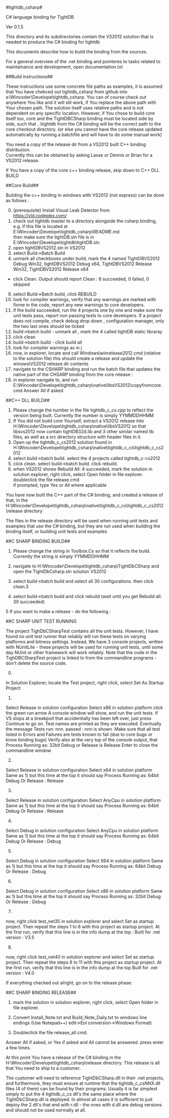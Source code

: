 #tightdb_csharp#

C# language binding for TightDB

Ver 0.1.5

This directory and its subdirectories contain the VS2012 solution that is needed to produce the C# binding for tightdb

This documents describe how to build the binding from the sources.

For a general overview of the .net binding and pointeres to tasks related to maintainance and development, open documentation.txt

##Build instructions##

These instructions use some concrete file paths as examples,
it is assumed that You have chekced out tightdb_csharp from github into e:\Wincoder\Develope\tightdb_csharp.
You can of course check out anywhere You like and it will stil work, if You replace the above path with Your
chosen path. The solution itself uses relative paths and is not dependent on any specific location.
However, if You chose to build core itself too, core and the TightDBCSharp binding must be located side by side,
such that ..\tightdb from the C# binding will be the correct path to the core checkout directory.
(or else you cannot have the core release updated automatically by running a batchfile and will have to do some
manual work)

You need a copy of the release dir from a VS2012 built C++ binding distribution.  
Currently this can be obtained by asking Lasse or Dennis or Brian for a VS2012 release.

If You have a copy of the core c++ binding release, skip down to C++ DLL BUILD

##Core Build##

Building the c++ binding in windows with VS2012 (not express) can be done as follows :  

0. (prerequisite) Install Visual Leak Detector from https://vld.codeplex.com/
1. check out tightdb master to a directory alongside the csharp binding, e.g. if this file is located at  
  E:\Wincoder\Develope\tightdb_csharp\README.md  
  then make sure the tightDB.sln file is in  
  E:\Wincoder\Develope\tightdb\tightDB.sln    
2. open tightDBVS2012.sln in VS2012
7. select Build->Batch Build
8. unmark all checkboxes under build, mark the 4 named
TightDBVS2012 Debug Win32,
tightDBVS2012 Debug x64, 
TightDBVS2012 Release Win32, 
TightDBVS2012 Release x64 
- click Clean.  Output should report Clean : 8 succeeded, 0 failed, 0 skipped
9. select Build->Batch build, click REBUILD 
10. look for compiler warnings, verify that any warnings are marked with fixme in the code, report any new warnings to core developers.
11. if the build succeeded, run the 4 projects one by one and make sure the unit tests pass, report non passing tests to core developers. If a project does not compile, check debug drop down , configuration manager, only the two last ones should be ticked
12. build->batch build - unmark all , mark the 4 called tightDB static libraray
13. click clean
14. build->batch build - click build all
15. look for compiler warnings as in j
16. now, in explorer, locate and call Windows\winrelease2012.cmd (relative to the solution file) this should create a release and update the winows\VS2012 release dir contents
17. navigate to the CSHARP binding and run the batch file that updates the native part of the CHSARP binding from the core release :
18. in explorer navigate to, and run E:\Wincoder\Develope\tightdb_csharp\native\libsVS2012\copyfromcore.cmd Answer All if asked

##C++ DLL BUILD##  

1. Please change the number in the file tightdb_c_cs.cpp to reflect the version being built.
Currently the number is simply YYMMDDHHMM
2. If You did not build core Yourself, extract a VS2012 release into H:\Wincoder\Develope\tightdb_csharp\native\libsVS2012
 so that libsvs2012 now contain tightDB32d.lib and 3 other similar named lib files, as well as a src directory structure with header files in it.
3. Open up the tightdb_c_cs2012 solution found in H:\Wincoder\Develope\tightdb_csharp\native\tightdb_c_cs\tightdb_c_cs2012 
4. select build->batch build. select the 4 projects called tightdb_c-cs2012
5. click clean.  select build->batch build. click rebuild.
6. when VS2012 shows Rebuild All: 4 succeeded, mark the solution in solution explorer, right click, select Open folder in file explorer. doubleclick the file release.cmd  
if prompted, type Yes or All where applicable  

You have now built the C++ part of the C# binding, and created a release of that, in the  
H:\Wincoder\Develope\tightdb_csharp\native\tightdb_c_cs\tightdb_c_cs2012\release directory  

The files in the release directory will be used when running unit tests and examples that use the C# binding, but they are not used when building the binding itself, or building unit tests and examples

##C SHARP BINDING BUILD##

1. Please change the string in Toolbox.Cs so that it reflects the build.
Currently the string is simply YYMMDDHHMM

2. navigate to H:\Wincoder\Develope\tightdb_csharp\TightDbCSharp  and open the TightDbCsharp.sln solution VS2012

3. select build->batch build and select all 30 configurations. then click clean.3

4. select build->batch build and click rebuild (wait until you get Rebuild all: 30 succeeded)

5 If you want to make a release - do the following :

##C SHARP UNIT TEST RUNNING

The project TighDbCSharpTest contains all the unit tests. However, I have found no unit test runner that reliably
will run these tests on varying platforms and bitness settings. Instead, We have 3 console projects, written with
NUnitLite - these projects will be used for running unit tests, until some day NUnit or other framework will work
reliably. Note that the code in the TighDBCSharpTest project is linked to from the commandline programs - don't delete
the source code.

0.
In Solution Explorer, locate the Test project, right click, select Set As Startup Project

1.
Select Release in solution configuration
Select x86 in solution platform
click the green run arrow
A console window will show, and run the unit tests. If VS stops at a breakpoit that accidentially has been left over,
just press Continue to go on.
Test names are printed as they are executed.
Eventually the message Tests run: nnn. passed : nnn is shown.
Make sure that all test listed in Errors and Failures are tests known to fail (due to core bugs or know binding bugs)
Verify also at the very top of the console output, that 
Process Running as: 32bit
Debug or Release is Release
Enter to close the commandline window

2.
Select Release in solution configuration
Select x64 in solution platform
Same as 1) but this time at the top it should say
Process Running as: 64bit
Debug Or Release : Release

3.
Select Release in solution configuration
Select AnyCpu in solution platform
Same as 1) but this time at the top it should say
Process Running as: 64bit
Debug Or Release : Release


4.
Select Debug in solution configuration
Select AnyCpu in solution platform
Same as 1) but this time at the top it should say
Process Running as: 64bit
Debug Or Release : Debug

5.
Select Debug in solution configuration
Select X64 in solution platform
Same as 1) but this time at the top it should say
Process Running as: 64bit
Debug Or Release : Debug

6.
Select Debug in solution configuration
Select x86 in solution platform
Same as 1) but this time at the top it should say
Process Running as: 32bit
Debug Or Release : Debug

7.
now, right click test_net35 in solution explorer and select Set as startup project.
Then repeat the steps 1 to 6 with this project as startup project.
At the first run, verify that this line is in the info dump at the top :
Built for .net version : V3.5

8.
now, right click test_net40 in solution explorer and select Set as startup project.
Then repeat the steps 6 to 11 with this project as startup project.
At the first run, verify that this line is in the info dump at the top 
Built for .net version : V4.0

If everything checked out alright, go on to the release phase:

##C SHARP BINDING RELEASE##

1. mark the solution in solution explorer, right click, select Open folder in file explorer.

2. Convert Install_Note.txt and Build_Note_Daily.txt to windows line endings (Use Notepad++) edit->Eol conversion->Windows Format)

3. Doubleclick the file release_all.cmd.  

Answer All if asked, or Yes if asked and All cannot be answered. press enter a few times.

At this point You have a release of the C# binding in the H:\Wincoder\Develope\tightdb_csharp\release directory. This release is all that You need to ship to a customer.

The customer will need to reference TightDbCSharp.dll in their .net projects, and furthermore,  they must ensure at runtime that the tightdb_c_csNNX.dll files (4 of them) can be found by their programs. Usually it is far simplest simply to put the 4 tightdb_c_cs dll's the same place where the TightDbCSharp.dll is deployed. In almost all cases it is sufficient to just deploy the 2 dll's that end with r.dll - the ones with d.dll are debug versions and should not be used normally at all.

